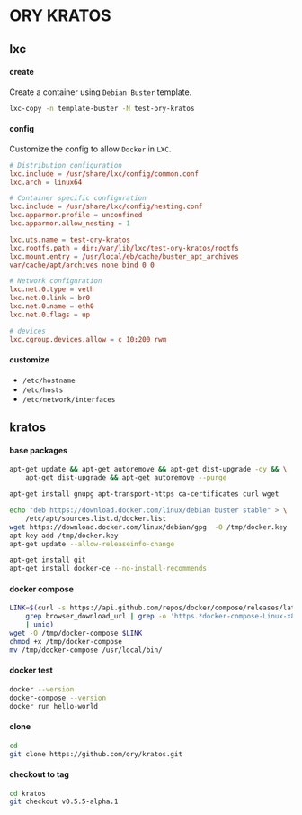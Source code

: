 # ORY KRATOS

## lxc

#### create

Create a container using `Debian Buster` template.

```bash
lxc-copy -n template-buster -N test-ory-kratos
```

#### config

Customize the config to allow `Docker` in `LXC`.

```conf
# Distribution configuration
lxc.include = /usr/share/lxc/config/common.conf
lxc.arch = linux64

# Container specific configuration
lxc.include = /usr/share/lxc/config/nesting.conf
lxc.apparmor.profile = unconfined
lxc.apparmor.allow_nesting = 1

lxc.uts.name = test-ory-kratos
lxc.rootfs.path = dir:/var/lib/lxc/test-ory-kratos/rootfs
lxc.mount.entry = /usr/local/eb/cache/buster_apt_archives
var/cache/apt/archives none bind 0 0

# Network configuration
lxc.net.0.type = veth
lxc.net.0.link = br0
lxc.net.0.name = eth0
lxc.net.0.flags = up

# devices
lxc.cgroup.devices.allow = c 10:200 rwm
```

#### customize

- `/etc/hostname`
- `/etc/hosts`
- `/etc/network/interfaces`

## kratos

#### base packages

```bash
apt-get update && apt-get autoremove && apt-get dist-upgrade -dy && \
    apt-get dist-upgrade && apt-get autoremove --purge

apt-get install gnupg apt-transport-https ca-certificates curl wget

echo "deb https://download.docker.com/linux/debian buster stable" > \
    /etc/apt/sources.list.d/docker.list
wget https://download.docker.com/linux/debian/gpg  -O /tmp/docker.key
apt-key add /tmp/docker.key
apt-get update --allow-releaseinfo-change

apt-get install git
apt-get install docker-ce --no-install-recommends
```

#### docker compose

```bash
LINK=$(curl -s https://api.github.com/repos/docker/compose/releases/latest | \
    grep browser_download_url | grep -o 'https.*docker-compose-Linux-x86_64' \
    | uniq)
wget -O /tmp/docker-compose $LINK
chmod +x /tmp/docker-compose
mv /tmp/docker-compose /usr/local/bin/
```

#### docker test

```bash
docker --version
docker-compose --version
docker run hello-world
```

#### clone

```bash
cd
git clone https://github.com/ory/kratos.git
```

#### checkout to tag

```bash
cd kratos
git checkout v0.5.5-alpha.1
```
